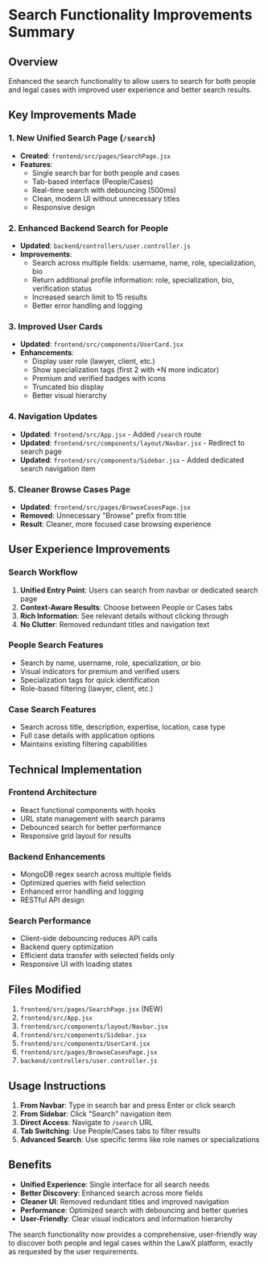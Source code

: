 # Search Functionality Improvements Summary

## Overview
Enhanced the search functionality to allow users to search for both people and legal cases with improved user experience and better search results.

## Key Improvements Made

### 1. New Unified Search Page (`/search`)
- **Created**: `frontend/src/pages/SearchPage.jsx`
- **Features**:
  - Single search bar for both people and cases
  - Tab-based interface (People/Cases)
  - Real-time search with debouncing (500ms)
  - Clean, modern UI without unnecessary titles
  - Responsive design

### 2. Enhanced Backend Search for People
- **Updated**: `backend/controllers/user.controller.js`
- **Improvements**:
  - Search across multiple fields: username, name, role, specialization, bio
  - Return additional profile information: role, specialization, bio, verification status
  - Increased search limit to 15 results
  - Better error handling and logging

### 3. Improved User Cards
- **Updated**: `frontend/src/components/UserCard.jsx`
- **Enhancements**:
  - Display user role (lawyer, client, etc.)
  - Show specialization tags (first 2 with +N more indicator)
  - Premium and verified badges with icons
  - Truncated bio display
  - Better visual hierarchy

### 4. Navigation Updates
- **Updated**: `frontend/src/App.jsx` - Added `/search` route
- **Updated**: `frontend/src/components/layout/Navbar.jsx` - Redirect to search page
- **Updated**: `frontend/src/components/Sidebar.jsx` - Added dedicated search navigation item

### 5. Cleaner Browse Cases Page
- **Updated**: `frontend/src/pages/BrowseCasesPage.jsx`
- **Removed**: Unnecessary "Browse" prefix from title
- **Result**: Cleaner, more focused case browsing experience

## User Experience Improvements

### Search Workflow
1. **Unified Entry Point**: Users can search from navbar or dedicated search page
2. **Context-Aware Results**: Choose between People or Cases tabs
3. **Rich Information**: See relevant details without clicking through
4. **No Clutter**: Removed redundant titles and navigation text

### People Search Features
- Search by name, username, role, specialization, or bio
- Visual indicators for premium and verified users
- Specialization tags for quick identification
- Role-based filtering (lawyer, client, etc.)

### Case Search Features
- Search across title, description, expertise, location, case type
- Full case details with application options
- Maintains existing filtering capabilities

## Technical Implementation

### Frontend Architecture
- React functional components with hooks
- URL state management with search params
- Debounced search for better performance
- Responsive grid layout for results

### Backend Enhancements
- MongoDB regex search across multiple fields
- Optimized queries with field selection
- Enhanced error handling and logging
- RESTful API design

### Search Performance
- Client-side debouncing reduces API calls
- Backend query optimization
- Efficient data transfer with selected fields only
- Responsive UI with loading states

## Files Modified
1. `frontend/src/pages/SearchPage.jsx` (NEW)
2. `frontend/src/App.jsx`
3. `frontend/src/components/layout/Navbar.jsx`
4. `frontend/src/components/Sidebar.jsx`
5. `frontend/src/components/UserCard.jsx`
6. `frontend/src/pages/BrowseCasesPage.jsx`
7. `backend/controllers/user.controller.js`

## Usage Instructions
1. **From Navbar**: Type in search bar and press Enter or click search
2. **From Sidebar**: Click "Search" navigation item
3. **Direct Access**: Navigate to `/search` URL
4. **Tab Switching**: Use People/Cases tabs to filter results
5. **Advanced Search**: Use specific terms like role names or specializations

## Benefits
- **Unified Experience**: Single interface for all search needs
- **Better Discovery**: Enhanced search across more fields
- **Cleaner UI**: Removed redundant titles and improved navigation
- **Performance**: Optimized search with debouncing and better queries
- **User-Friendly**: Clear visual indicators and information hierarchy

The search functionality now provides a comprehensive, user-friendly way to discover both people and legal cases within the LawX platform, exactly as requested by the user requirements. 